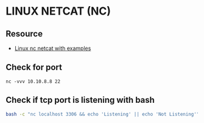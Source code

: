 # LINUX NETCAT (NC)

## Resource

- [Linux nc netcat with examples](https://linuxize.com/post/netcat-nc-command-with-examples/)

## Check for port

```console
nc -vvv 10.10.8.8 22
```

## Check if tcp port is listening with bash

```bash
bash -c "nc localhost 3306 && echo 'Listening' || echo 'Not Listening'"
```